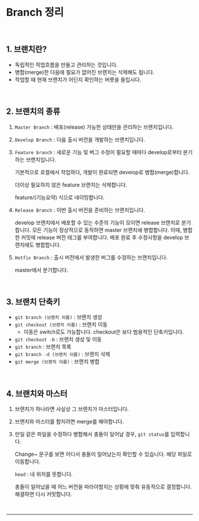&nbsp;
# Branch 정리

&nbsp;

## 1. 브랜치란?
- 독립적인 작업흐름을 만들고 관리하는 것입니다.
- 병합(merge)한 다음에 필요가 없어진 브랜치는 삭제해도 됩니다.
- 작업할 때 현재 브랜치가 어딘지 확인하는 버릇을 들입시다.

&nbsp;
## 2. 브랜치의 종류
1. `Master Branch` : 배포(release) 가능한 상태만을 관리하는 브랜치입니다.
2. `Develop Branch` : 다음 출시 버전을 개발하는 브랜치입니다.
3. `Feature branch` : 새로운 기능 및 버그 수정이 필요할 때마다 develop로부터 분기하는 브랜치입니다.

     기본적으로 로컬에서 작업하다, 개발이 완료되면 deveiop로 병합(merge)합니다.

     더이상 필요하지 않은 feature 브랜치는 삭제합니다. 
    
     feature/(기능요약) 식으로 네이밍합니다.
4. `Release Branch` : 이번 출시 버전을 준비하는 브랜치입니다.

    develop 브랜치에서 배포할 수 있는 수준의 기능이 모이면 release 브랜치로 분기합니다. 모든 기능이 정상적으로 동작하면 master 브랜치에 병합합니다. 이때, 병합한 커밋에 release 버전 태그를 부여합니다.
배포 완료 후 수정사항을 develop 브랜치에도 병합합니다.
5. `Hotfix Branch` : 출시 버전에서 발생한 버그를 수정하는 브랜치입니다. 

    master에서 분기합니다.

&nbsp;
## 3. 브랜치 단축키
- `git branch (브랜치 이름)` : 브랜치 생성
- `git checkout (브랜치 이름)` : 브랜치 이동
    - 이동은 switch로도 가능합니다. checkout은 보다 범용적인 단축키입니다.
- `git checkout -b` : 브랜치 생성 및 이동
- `git branch` : 브랜치 목록
- `git branch -d (브랜치 이름)` : 브랜치 삭제
- `git merge (브랜치 이름)` : 브랜치 병합

&nbsp;
## 4. 브랜치와 마스터
1. 브랜치가 하나라면 사실상 그 브랜치가 마스터입니다.
2. 브랜치와 마스터를 합치려면 merge를 해야합니다.
3. 만일 같은 파일을 수정하다 병합해서 충돌이 일어날 경우, `git status`를 입력합니다.

     Change~ 문구를 보면 어디서 충돌이 일어났는지 확인할 수 있습니다. 해당 파일로 이동합니다.

    `head` : 내 위치를 뜻합니다.

    충돌이 일어났을 때 어느 버전을 따라야할지는 상황에 맞춰 유동적으로 결정합니다. 해결하면 다시 커밋합니다.

    &nbsp;
***